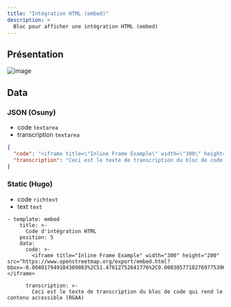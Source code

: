 ```yaml
---
title: "Intégration HTML (embed)"
description: >
  Bloc pour afficher une intégration HTML (embed)
---
```


## Présentation

![image](https://user-images.githubusercontent.com/7761386/170998352-6bfbde23-d7f6-42a3-90aa-55cdc3dead75.jpg)


## Data

### JSON (Osuny)

* code ```textarea```
* transcription ```textarea```

```json
{
  "code": "<iframe title=\"Inline Frame Example\" width=\"300\" height=\"200\" src=\"https://www.openstreetmap.org/export/embed.html?bbox=-0.004017949104309083%2C51.47612752641776%2C0.00030577182769775396%2C51.478569861898606&layer=mapnik\"></iframe>",
  "transcription": "Ceci est le texte de transcription du bloc de code qui rend le contenu accessible (RGAA)"
}
```

### Static (Hugo)

* code ```richtext```
* text ```text```

```
- template: embed
    title: >-
      Code d'intégration HTML
    position: 5
    data:
      code: >-
        <iframe title="Inline Frame Example" width="300" height="200" src="https://www.openstreetmap.org/export/embed.html?bbox=-0.004017949104309083%2C51.47612752641776%2C0.00030577182769775396%2C51.478569861898606&amp;layer=mapnik"></iframe>

      transcription: >-
        Ceci est le texte de transcription du bloc de code qui rend le contenu accessible (RGAA)
```
